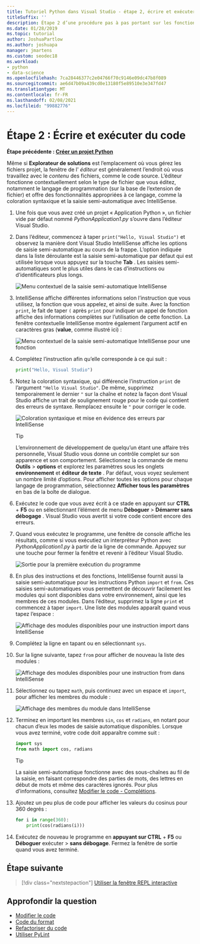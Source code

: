 ```yaml
---
title: Tutoriel Python dans Visual Studio - étape 2, écrire et exécuter du code
titleSuffix: ''
description: Étape 2 d’une procédure pas à pas portant sur les fonctionnalités de Python dans Visual Studio qui explique comment modifier du code et exécuter un projet.
ms.date: 01/28/2019
ms.topic: tutorial
author: JoshuaPartlow
ms.author: joshuapa
manager: jmartens
ms.custom: seodec18
ms.workload:
- python
- data-science
ms.openlocfilehash: 7ca28446377c2e04766f70c9146e09dc47b8f089
ms.sourcegitcommit: ae6d47b09a439cd0e13180f5e89510e3e347fd47
ms.translationtype: MT
ms.contentlocale: fr-FR
ms.lasthandoff: 02/08/2021
ms.locfileid: "99882776"
---
```

# <a name="step-2-write-and-run-code"></a>Étape 2 : Écrire et exécuter du code

**Étape précédente : [Créer un projet Python](tutorial-working-with-python-in-visual-studio-step-01-create-project.md)**

Même si **Explorateur de solutions** est l’emplacement où vous gérez les fichiers projet, la fenêtre de l' *éditeur* est généralement l’endroit où vous travaillez avec le *contenu* des fichiers, comme le code source. L’éditeur fonctionne contextuellement selon le type de fichier que vous éditez, notamment le langage de programmation (sur la base de l’extension de fichier) et offre des fonctionnalités appropriées à ce langage, comme la coloration syntaxique et la saisie semi-automatique avec IntelliSense.

1. Une fois que vous avez créé un projet « Application Python », un fichier vide par défaut nommé *PythonApplication1.py* s’ouvre dans l’éditeur Visual Studio.

1. Dans l’éditeur, commencez à taper `print("Hello, Visual Studio")` et observez la manière dont Visual Studio IntelliSense affiche les options de saisie semi-automatique au cours de la frappe. L’option indiquée dans la liste déroulante est la saisie semi-automatique par défaut qui est utilisée lorsque vous appuyez sur la touche **Tab** . Les saisies semi-automatiques sont le plus utiles dans le cas d’instructions ou d’identificateurs plus longs.

    ![Menu contextuel de la saisie semi-automatique IntelliSense](media/vs-getting-started-python-04-IntelliSense1b.png)

1. IntelliSense affiche différentes informations selon l’instruction que vous utilisez, la fonction que vous appelez, et ainsi de suite. Avec la fonction `print`, le fait de taper `(` après `print` pour indiquer un appel de fonction affiche des informations complètes sur l’utilisation de cette fonction. La fenêtre contextuelle IntelliSense montre également l’argument actif en caractères gras (**value**, comme illustré ici) :

    ![Menu contextuel de la saisie semi-automatique IntelliSense pour une fonction](media/vs-getting-started-python-05-IntelliSense2b.png)

1. Complétez l’instruction afin qu’elle corresponde à ce qui suit :

    ```python
    print("Hello, Visual Studio")
    ```

1. Notez la coloration syntaxique, qui différencie l’instruction `print` de l’argument `"Hello Visual Studio"`. De même, supprimez temporairement le dernier `"` sur la chaîne et notez la façon dont Visual Studio affiche un trait de soulignement rouge pour le code qui contient des erreurs de syntaxe. Remplacez ensuite le `"` pour corriger le code.

    ![Coloration syntaxique et mise en évidence des erreurs par IntelliSense](media/vs-getting-started-python-06-IntelliSense3b.png)

    > [!Tip]
    > L’environnement de développement de quelqu’un étant une affaire très personnelle, Visual Studio vous donne un contrôle complet sur son apparence et son comportement. Sélectionnez la commande de menu **Outils**  >  **options** et explorez les paramètres sous les onglets **environnement** et **éditeur de texte** . Par défaut, vous voyez seulement un nombre limité d’options. Pour afficher toutes les options pour chaque langage de programmation, sélectionnez **Afficher tous les paramètres** en bas de la boîte de dialogue.

1. Exécutez le code que vous avez écrit à ce stade en appuyant sur **CTRL** + **F5** ou en sélectionnant l’élément de menu **Déboguer**  >  **Démarrer sans débogage** . Visual Studio vous avertit si votre code contient encore des erreurs.

1. Quand vous exécutez le programme, une fenêtre de console affiche les résultats, comme si vous exécutiez un interpréteur Python avec *PythonApplication1.py* à partir de la ligne de commande. Appuyez sur une touche pour fermer la fenêtre et revenir à l’éditeur Visual Studio.

    ![Sortie pour la première exécution du programme](media/vs-getting-started-python-07-output.png)

1. En plus des instructions et des fonctions, IntelliSense fournit aussi la saisie semi-automatique pour les instructions Python `import` et `from`. Ces saisies semi-automatiques vous permettent de découvrir facilement les modules qui sont disponibles dans votre environnement, ainsi que les membres de ces modules. Dans l’éditeur, supprimez la ligne `print` et commencez à taper `import`. Une liste des modules apparaît quand vous tapez l’espace :

    ![Affichage des modules disponibles pour une instruction import dans IntelliSense](media/vs-getting-started-python-08-import1.png)

1. Complétez la ligne en tapant ou en sélectionnant `sys`.

1. Sur la ligne suivante, tapez `from` pour afficher de nouveau la liste des modules :

    ![Affichage des modules disponibles pour une instruction from dans IntelliSense](media/vs-getting-started-python-09-import2.png)

1. Sélectionnez ou tapez `math`, puis continuez avec un espace et `import`, pour afficher les membres du module :

    ![Affichage des membres du module dans IntelliSense](media/vs-getting-started-python-10-import3.png)

1. Terminez en important les membres `sin`, `cos` et `radians`, en notant pour chacun d’eux les modes de saisie automatique disponibles. Lorsque vous avez terminé, votre code doit apparaître comme suit :

    ```python
    import sys
    from math import cos, radians
    ```

    > [!Tip]
    > La saisie semi-automatique fonctionne avec des sous-chaînes au fil de la saisie, en faisant correspondre des parties de mots, des lettres en début de mots et même des caractères ignorés. Pour plus d’informations, consultez [Modifier le code - Complétions](editing-python-code-in-visual-studio.md#completions).

1. Ajoutez un peu plus de code pour afficher les valeurs du cosinus pour 360 degrés :

    ```python
    for i in range(360):
        print(cos(radians(i)))
    ```

1. Exécutez de nouveau le programme en **appuyant sur CTRL** + **F5** ou **Déboguer** exécuter  >  **sans débogage**. Fermez la fenêtre de sortie quand vous avez terminé.

## <a name="next-step"></a>Étape suivante

> [!div class="nextstepaction"]
> [Utiliser la fenêtre REPL interactive](tutorial-working-with-python-in-visual-studio-step-03-interactive-repl.md)

## <a name="go-deeper"></a>Approfondir la question

- [Modifier le code](editing-python-code-in-visual-studio.md)
- [Code du format](formatting-python-code.md)
- [Refactoriser du code](refactoring-python-code.md)
- [Utiliser PyLint](linting-python-code.md)
